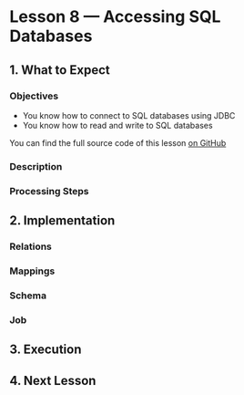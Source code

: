 # Lesson 8 — Accessing SQL Databases

## 1. What to Expect

### Objectives

* You know how to connect to SQL databases using JDBC 
* You know how to read and write to SQL databases

You can find the full source code of this lesson [on GitHub](https://github.com/dimajix/flowman-tutorial/tree/main/lessons/08-jdbc)

### Description

### Processing Steps



## 2. Implementation

### Relations

### Mappings

### Schema

### Job

## 3. Execution

## 4. Next Lesson
